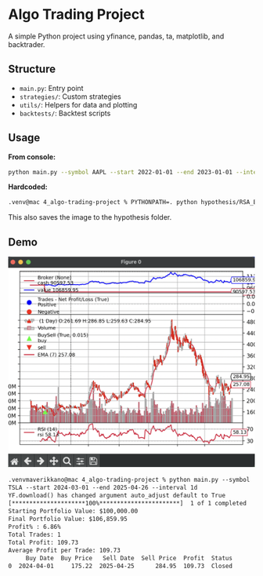 
# Algo Trading Project

A simple Python project using yfinance, pandas, ta, matplotlib, and backtrader.

## Structure

- `main.py`: Entry point
- `strategies/`: Custom strategies
- `utils/`: Helpers for data and plotting
- `backtests/`: Backtest scripts

## Usage
**From console:**
```bash
python main.py --symbol AAPL --start 2022-01-01 --end 2023-01-01 --interval 1d
```

**Hardcoded:**
```bash
.venv@mac 4_algo-trading-project % PYTHONPATH=. python hypothesis/RSA_EMA_v2.py
```

This also saves the image to the hypothesis folder.

## Demo
![Tesla Swing Trades](https://github.com/maverikkano/Algo-Trading/blob/main/4_algo-trading-project/artefacts/TSLA-2024.03.01-2025.04.26-1d.png)

```
.venvmaverikkano@mac 4_algo-trading-project % python main.py --symbol TSLA --start 2024-03-01 --end 2025-04-26 --interval 1d
YF.download() has changed argument auto_adjust default to True
[*********************100%***********************]  1 of 1 completed
Starting Portfolio Value: $100,000.00
Final Portfolio Value: $106,859.95
Profit% : 6.86%
Total Trades: 1
Total Profit: 109.73
Average Profit per Trade: 109.73
     Buy Date  Buy Price   Sell Date  Sell Price  Profit  Status
0  2024-04-01     175.22  2025-04-25      284.95  109.73  Closed
```